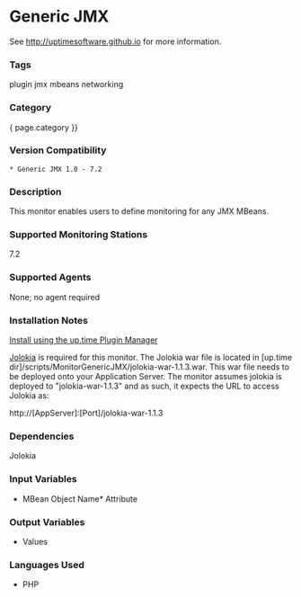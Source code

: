 # Generic JMX

See http://uptimesoftware.github.io for more information.

### Tags 
 plugin   jmx   mbeans   networking  

### Category

{ page.category }}

### Version Compatibility


  
    * Generic JMX 1.0 - 7.2
  


### Description
This monitor enables users to define monitoring for any JMX MBeans.


### Supported Monitoring Stations

7.2

### Supported Agents
None; no agent required

### Installation Notes
<p><a href="https://github.com/uptimesoftware/uptime-plugin-manager">Install using the up.time Plugin Manager</a></p>

<p><a href="http://jolokia.org">Jolokia</a> is required for this monitor. The Jolokia war file is located in [up.time dir]/scripts/MonitorGenericJMX/jolokia-war-1.1.3.war. This war file needs to be deployed onto your Application Server. The monitor assumes jolokia is deployed to "jolokia-war-1.1.3" and as such, it expects the URL to access Jolokia as:</p>

<p>http://[AppServer]:[Port]/jolokia-war-1.1.3</p>


### Dependencies
<p>Jolokia</p>


### Input Variables
* MBean Object Name* Attribute

### Output Variables

* Values

### Languages Used
* PHP

